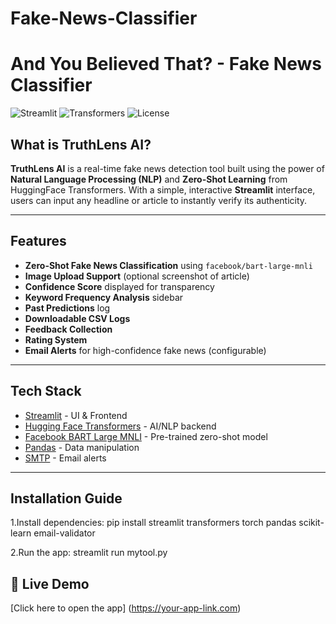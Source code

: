 # Fake-News-Classifier
#  And You Believed That? - Fake News Classifier

![Streamlit](https://img.shields.io/badge/streamlit-v1.0-brightgreen?style=flat-square)
![Transformers](https://img.shields.io/badge/huggingface-transformers-blue?style=flat-square)
![License](https://img.shields.io/badge/license-MIT-blue.svg)

##  What is TruthLens AI?

**TruthLens AI** is a real-time fake news detection tool built using the power of **Natural Language Processing (NLP)** and **Zero-Shot Learning** from HuggingFace Transformers. With a simple, interactive **Streamlit** interface, users can input any headline or article to instantly verify its authenticity.

---

##  Features

-  **Zero-Shot Fake News Classification** using `facebook/bart-large-mnli`
-  **Image Upload Support** (optional screenshot of article)
-  **Confidence Score** displayed for transparency
-  **Keyword Frequency Analysis** sidebar
-  **Past Predictions** log
-  **Downloadable CSV Logs**
-  **Feedback Collection**
-  **Rating System**
-  **Email Alerts** for high-confidence fake news (configurable)

---

##  Tech Stack

- [Streamlit](https://streamlit.io/) - UI & Frontend
- [Hugging Face Transformers](https://huggingface.co/transformers/) - AI/NLP backend
- [Facebook BART Large MNLI](https://huggingface.co/facebook/bart-large-mnli) - Pre-trained zero-shot model
- [Pandas](https://pandas.pydata.org/) - Data manipulation
- [SMTP](https://docs.python.org/3/library/smtplib.html) - Email alerts

---

##  Installation Guide
1.Install dependencies:
pip install streamlit transformers torch pandas scikit-learn email-validator

2.Run the app:
streamlit run mytool.py

## 🚀 Live Demo
[Click here to open the app]
(https://your-app-link.com)

